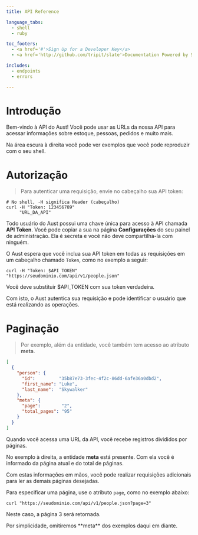 ```yaml
---
title: API Reference

language_tabs:
  - shell
  - ruby

toc_footers:
  - <a href='#'>Sign Up for a Developer Key</a>
  - <a href='http://github.com/tripit/slate'>Documentation Powered by Slate</a>

includes:
  - endpoints
  - errors

---
```


# Introdução

Bem-vindo à API do Aust! Você pode usar as URLs da nossa API para acessar
informações sobre estoque, pessoas, pedidos e muito mais.

Na área escura à direita você pode ver exemplos que você pode reproduzir com
o seu shell.

# Autorização

> Para autenticar uma requisição, envie no cabeçalho sua API token:

```shell
# No shell, -H significa Header (cabeçalho)
curl -H "Token: 123456789"
     "URL_DA_API"
```

Todo usuário do Aust possui uma chave única para acesso à API chamada
**API Token**. Você pode copiar a sua na página **Configurações** do seu
painel de administração. Ela é secreta e você não deve compartilhá-la com
ninguém.

O Aust espera que você inclua sua API token em todas as requisições em
um cabeçalho chamado `Token`, como no exemplo a seguir:

`curl -H "Token: $API_TOKEN" "https://seudominio.com/api/v1/people.json"`

<aside class="notice">
Você deve substituir $API_TOKEN com sua token verdadeira.
</aside>

Com isto, o Aust autentica sua requisição e pode identificar o usuário que
está realizando as operações.

# Paginação

> Por exemplo, além da entidade, você também tem acesso ao atributo **meta**.

```json
[
  {
    "person": {
      "id":         "35b87e73-3fec-4f2c-86dd-6afe36a0dbd2",
      "first_name": "Luke",
      "last_name":  "Skywalker"
    },
    "meta": {
      "page":        "2",
      "total_pages": "95"
    }
  }
]
```

Quando você acessa uma URL da API, você recebe registros divididos por páginas.

No exemplo à direita, a entidade **meta** está presente. Com ela você é informado
da página atual e do total de páginas.

Com estas informações em mãos, você pode realizar requisições adicionais
para ler as demais páginas desejadas.

Para especificar uma página, use o atributo `page`, como no exemplo abaixo:

`curl "https://seudominio.com/api/v1/people.json?page=3"`

Neste caso, a página 3 será retornada.

<aside class="notice">
Por simplicidade, omitiremos **meta** dos exemplos daqui em diante.
</aside>
